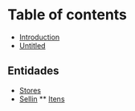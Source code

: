 # Table of contents

* [Introduction](README.md)
* [Untitled](untitled.md)

## Entidades

* [Stores](entidades/store.md)
* [Sellin](sellin.md)
** [Itens](Sellin-Items.md)


